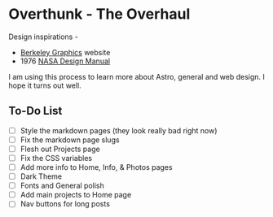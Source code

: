 # Overthunk - The Overhaul

Design inspirations -

- [Berkeley Graphics](https://berkeleygraphics.com) website
- 1976 [NASA Design Manual](https://www.nasa.gov/wp-content/uploads/2015/01/nasa_graphics_manual_nhb_1430-2_jan_1976.pdf)

I am using this process to learn more about Astro, general and web design. I hope it turns out well.

## To-Do List

- [ ] Style the markdown pages (they look really bad right now)
- [ ] Fix the markdown page slugs
- [ ] Flesh out Projects page
- [ ] Fix the CSS variables
- [ ] Add more info to Home, Info, & Photos pages
- [ ] Dark Theme
- [ ] Fonts and General polish
- [ ] Add main projects to Home page
- [ ] Nav buttons for long posts
